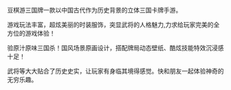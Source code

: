 豆棋游三国牌一款以中国古代作为历史背景的立体三国卡牌手游。

游戏玩法丰富，超炫美丽的时装服饰，突显武将的人格魅力,力求给玩家完美的全方位的游戏体验！

验原汁原味三国杀！国风场景原画设计，搭配牌局动态壁纸、酷炫技能特效沉浸感十足！

武将等大大贴合了历史史实，让玩家有身临其境得感觉。快和朋友一起体验神奇的无穷乐趣。
